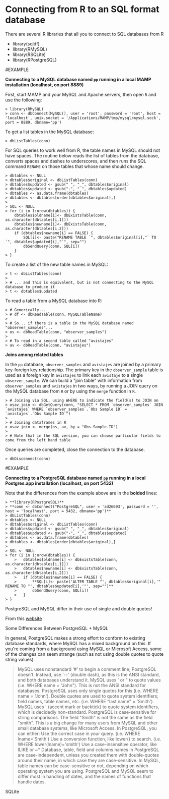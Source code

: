 # Connecting from R to an SQL format database

There are several R libraries that all you to connect to SQL databases from R

- library(sqldf)
- library(RMySQL)
- library(RSQLite)
- library(RPostgreSQL)

#EXAMPLE

**Connecting to a MySQL database named `pp` running in a local MAMP installation (localhost, on port 8889)**

First, start MAMP and your MySQL and Apache servers, then open `R` and use the following:

	> library(RMySQL)
	> conn <- dbConnect(MySQL(), user = 'root', password = 'root', host = 'localhost', unix.socket = '/Applications/MAMP/tmp/mysql/mysql.sock', port = 8889, dbname='pp')

To get a list tables in the MySQL database:

	> dbListTables(conn)

For SQL queries to work well from R, the table names in MySQL should not have spaces. The routine below reads the list of tables from the database, converts spaces and dashes to underscores, and then runs the SQL command `RENAME` on those tables that whose name should change.

	> dbtables <- NULL
	> dbtables$original <- dbListTables(conn)
	> dbtables$updated <- gsub(" ", "_", dbtables$original)
	> dbtables$updated <- gsub("-", "_", dbtables$updated)
	> dbtables <- as.data.frame(dbtables)
	> dbtables <- dbtables[order(dbtables$original),]
	>
	> SQL <- NULL
	> for (i in 1:nrow(dbtables)) {
		dbtables$oldname[i]<- dbExistsTable(conn, as.character(dbtables[i,1]))
		dbtables$newname[i]<- dbExistsTable(conn, as.character(dbtables[i,2]))
		if (dbtables$newname[i] == FALSE) {
			SQL[i]<- paste("RENAME TABLE `", dbtables$original[i],"` TO `", dbtables$updated[i],"`", sep="")
			dbSendQuery(conn, SQL[i])
		}
	> }

To create a list of the new table names in MySQL:

	> t <- dbListTables(conn)
	> 
	> # ... and this is equivalent, but is not connecting to the MySQL database to produce it 
	> t <- dbtables$updated
	
To read a table from a MySQL database into R:

	> # Generically...
	> # df <- dbReadTable(conn, MySQLTableName)
	> 
	> # So... if there is a table in the MySQL database named "observer_samples"...
	> os <- dbReadTable(conn, "observer_samples")
	> 
	> # To read in a second table called "avistajes"
	> av <- dbReadTable(conn, "avistajes")

**Joins among related tables**

In the `pp` database, `observer_samples` and `avistajes` are joined by a primary key-foreign key relationship. The primary key in the `observer_sample` table is used as a foreign key in `avistajes` to link each `avistaje` to a single `observer_sample`. We can build a "join table" with information from `observer_samples` and `avistajes` in two ways, by running a JOIN query on the MySQL database from `R` or by using the `merge` function in `R`.

	> # Joining via SQL, using WHERE to indicate the field(s) to JOIN on
	> osav_join <- dbGetQuery(conn, "SELECT * FROM `observer_samples` JOIN `avistajes` WHERE `observer_samples`.`Obs Sample ID` = `avistajes`.`Obs Sample ID`")
	>
	> # Joining dataframes in R
	> osav_join <- merge(os, av, by = "Obs.Sample.ID")
	> 
	> # Note that in the SQL version, you can choose particular fields to come from the left hand table
	
Once queries are completed, close the connection to the database.

	> dbDisconnect(conn)

#EXAMPLE

**Connecting to a PostgreSQL database named `pp` running in a local Postgres.app installation (localhost, on port 5432)**

Note that the differences from the example above are in the **bolded** lines:

	> **library(RPostgreSQL)**
	> **conn <- dbConnect("PostgreSQL", user = 'ad26693', password = '', host = 'localhost', port = 5432, dbname='pp')**
	> dbListTables(conn)
	> dbtables <- NULL
	> dbtables$original <- dbListTables(conn)
	> dbtables$updated <- gsub(" ", "_", dbtables$original)
	> dbtables$updated <- gsub("-", "_", dbtables$updated)
	> dbtables <- as.data.frame(dbtables)
	> dbtables <- dbtables[order(dbtables$original),]
	>
	> SQL <- NULL
	> for (i in 1:nrow(dbtables)) {
    	>	dbtables$oldname[i] <- dbExistsTable(conn, as.character(dbtables[i,1]))
    	>	dbtables$newname[i] <- dbExistsTable(conn, as.character(dbtables[i,2]))
    	>	if (dbtables$newname[i] == FALSE) {
      	>		**SQL[i]<- paste('ALTER TABLE "', dbtables$original[i],'" RENAME TO "', dbtables$updated[i],'"', sep="")**
      	>		dbSendQuery(conn, SQL[i])
    	>	}
	> }

PostgreSQL and MySQL differ in their use of single and double quotes!

From this [website](https://wiki.postgresql.org/wiki/Things_to_find_out_about_when_moving_from_MySQL_to_PostgreSQL)

Some Differences Between PostgreSQL + MySQL

In general, PostgreSQL makes a strong effort to conform to existing database standards, where MySQL has a mixed background on this. If you're coming from a background using MySQL or Microsoft Access, some of the changes can seem strange (such as not using double quotes to quote string values).
> MySQL uses nonstandard '#' to begin a comment line; PostgreSQL doesn't. Instead, use '--' (double dash), as this is the ANSI standard, and both databases understand it.
> MySQL uses ' or " to quote values (i.e. WHERE name = "John"). This is not the ANSI standard for databases. PostgreSQL uses only single quotes for this (i.e. WHERE name = 'John'). Double quotes are used to quote system identifiers; field names, table names, etc. (i.e. WHERE "last name" = 'Smith').
> MySQL uses ` (accent mark or backtick) to quote system identifiers, which is decidedly non-standard.
> PostgreSQL is case-sensitive for string comparisons. The field "Smith" is not the same as the field "smith". This is a big change for many users from MySQL and other small database systems, like Microsoft Access. In PostgreSQL, you can either:
> Use the correct case in your query. (i.e. WHERE lname='Smith')
> Use a conversion function, like lower() to search. (i.e. WHERE lower(lname)='smith')
> Use a case-insensitive operator, like ILIKE or ~*
> Database, table, field and columns names in PostgreSQL are case-independent, unless you created them with double-quotes around their name, in which case they are case-sensitive. In MySQL, table names can be case-sensitive or not, depending on which operating system you are using.
> PostgreSQL and MySQL seem to differ most in handling of dates, and the names of functions that handle dates.

SQLite
